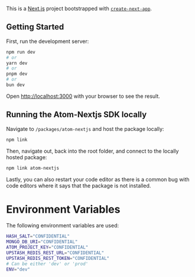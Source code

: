 This is a [Next.js](https://nextjs.org/) project bootstrapped with [`create-next-app`](https://github.com/vercel/next.js/tree/canary/packages/create-next-app).

## Getting Started

First, run the development server:

```bash
npm run dev
# or
yarn dev
# or
pnpm dev
# or
bun dev
```

Open [http://localhost:3000](http://localhost:3000) with your browser to see the result.

## Running the Atom-Nextjs SDK locally

Navigate to `/packages/atom-nextjs` and host the package locally:

```bash
npm link
```

Then, navigate out, back into the root folder, and connect to the locally hosted package:

```bash
npm link atom-nextjs
```

Lastly, you can also restart your code editor as there is a common bug with code editors where it says that the package is not installed.

# Environment Variables

The following environment variables are used:

```bash
HASH_SALT="CONFIDENTIAL"
MONGO_DB_URI="CONFIDENTIAL"
ATOM_PROJECT_KEY="CONFIDENTIAL"
UPSTASH_REDIS_REST_URL="CONFIDENTIAL"
UPSTASH_REDIS_REST_TOKEN="CONFIDENTIAL"
# Can be either 'dev' or 'prod'
ENV="dev"
```
